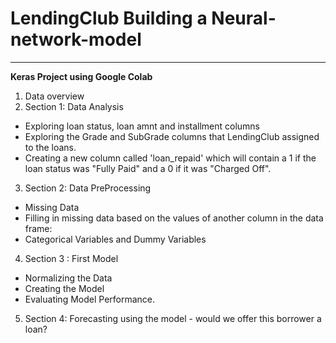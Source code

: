 # LendingClub Building a Neural-network-model
---

**Keras Project using Google Colab**
1.   Data overview
2.   Section 1: Data Analysis
*    Exploring loan status, loan amnt and installment columns
*    Exploring the Grade and SubGrade columns that LendingClub assigned to the loans.
*    Creating a new column called 'loan_repaid' which will contain a 1 if the loan status was "Fully Paid" and a 0 if it was "Charged Off".
3.   Section 2: Data PreProcessing
*    Missing Data
*    Filling in missing data based on the values of another column in the data frame:
*    Categorical Variables and Dummy Variables
4.   Section 3 : First Model
*    Normalizing the Data
*    Creating the Model
*    Evaluating Model Performance.
5.   Section 4: Forecasting using the model - would we offer this borrower a loan?
